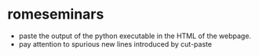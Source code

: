 # romeseminars

- paste the output of the python executable in the HTML of the webpage.
- pay attention to spurious new lines introduced by cut-paste
